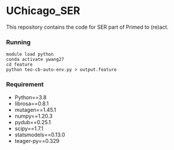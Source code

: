 # UChicago_SER

This repository contains the code for SER part of Primed to (re)act.

### Running

```
module load python
conda activate ywang27
cd feature
python teo-cb-auto-env.py > output.feature
```

### Requirement
- Python==3.8 
- librosa==0.8.1 
- mutagen==1.45.1 
- numpy==1.20.3 
- pydub==0.25.1 
- scipy==1.7.1 
- statsmodels==0.13.0 
- teager-py==0.329 


